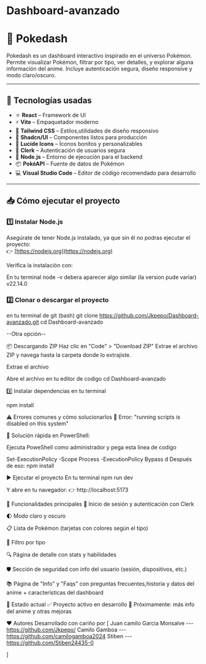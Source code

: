 # Dashboard-avanzado


# 🧩 Pokedash

Pokedash es un dashboard interactivo inspirado en el universo Pokémon. Permite visualizar Pokémon, filtrar por tipo, ver detalles, y explorar alguna información del anime. Incluye autenticación segura, diseño responsive y modo claro/oscuro.

---

## 🚀 Tecnologías usadas

- ⚛️ **React** – Framework de UI
- ⚡ **Vite** – Empaquetador moderno
- 💨 **Tailwind CSS** – Estilos,utilidades de diseño responsivo
- 💅 **Shadcn/UI** – Componentes listos para producción
- 🎨 **Lucide Icons** – Íconos bonitos y personalizables
- 🔐 **Clerk** – Autenticación de usuarios segura
- 🧠 **Node.js** – Entorno de ejecución para el backend
- 📦 **PokéAPI** – Fuente de datos de Pokémon
- 💻 **Visual Studio Code** – Editor de código recomendado para desarrollo

---

## 📥 Cómo ejecutar el proyecto

### 1️⃣ Instalar Node.js

Asegúrate de tener Node.js instalado, ya que sin él no podras ejecutar el proyecto:  
👉 [https://nodejs.org](https://nodejs.org)

Verifica la instalación con:

En tu terminal
node -v
debera aparecer algo similar (la version pude variar)
v22.14.0


### 2️⃣ Clonar o descargar el proyecto
en tu terminal de git (bash)
git clone https://github.com/Jkpepo/Dashboard-avanzado.git
cd Dashboard-avanzado

--Otra opción--

📦 Descargando ZIP
Haz clic en "Code" > "Download ZIP"
Extrae el archivo ZIP y navega hasta la carpeta donde lo extrajiste.

Extrae el archivo

Abre el archivo en tu editor de codigo
cd Dashboard-avanzado

3️⃣ Instalar dependencias
en tu terminal 

npm install 


⚠️ Errores comunes y cómo solucionarlos
🛑 Error: "running scripts is disabled on this system"


🔧 Solución rápida en PowerShell:
 
 Ejecuta PoweShell como administrador y pega esta linea de codigo

Set-ExecutionPolicy -Scope Process -ExecutionPolicy Bypass
d
Después de eso:
npm install

▶️ Ejecutar el proyecto
En tu terminal
npm run dev

Y abre en tu navegador:
👉 http://localhost:5173


🔑 Funcionalidades principales
🔐 Inicio de sesión y autenticación con Clerk

🌓 Modo claro y oscuro

📋 Lista de Pokémon (tarjetas con colores según el tipo)

🎯 Filtro por tipo

🔍 Página de detalle con stats y habilidades

🛡️ Sección de seguridad con info del usuario (sesión, dispositivos, etc.)

📚 Página de "Info" y "Faqs" con  preguntas frecuentes,historia y datos del anime + características del dashboard


🧪 Estado actual
✅ Proyecto activo en desarrollo
🚧 Próximamente: más info del anime y otras mejoras


❤️ Autores
Desarrollado con cariño por [
Juan camilo Garcia Monsalve --- https://github.com/Jkpepo/
Camilo Gamboa --- https://github.com/camilogamboa2024
Stiben --- https://github.com/Stiben24435-0
 
]